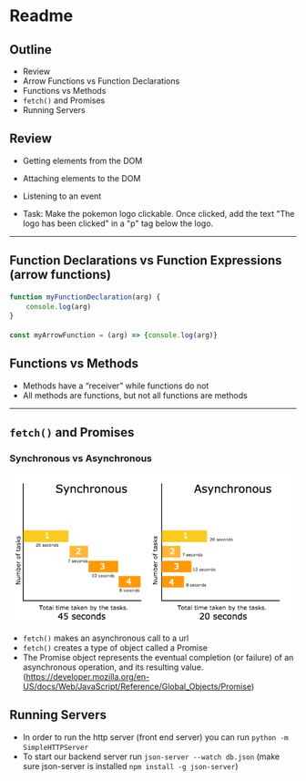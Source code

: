 # Readme

## Outline

- Review
- Arrow Functions vs Function Declarations
- Functions vs Methods
- `fetch()` and Promises
- Running Servers

## Review

- Getting elements from the DOM
- Attaching elements to the DOM
- Listening to an event

- Task: Make the pokemon logo clickable. Once clicked, add the text "The logo has been clicked" in a "p" tag below the logo.

---

## Function Declarations vs Function Expressions (arrow functions)

```JavaScript
function myFunctionDeclaration(arg) {
	console.log(arg)
}

const myArrowFunction = (arg) => {console.log(arg)}
```

## Functions vs Methods

- Methods have a “receiver” while functions do not
- All methods are functions, but not all functions are methods

---

## `fetch()` and Promises

### Synchronous vs Asynchronous

![synchronous-asynchronous](synchronous-asynchronous-javascript.png)

- `fetch()` makes an asynchronous call to a url
- `fetch()` creates a type of object called a Promise
- The Promise object represents the eventual completion (or failure) of an asynchronous operation, and its resulting value. (https://developer.mozilla.org/en-US/docs/Web/JavaScript/Reference/Global_Objects/Promise)

## Running Servers

- In order to run the http server (front end server) you can run `python -m SimpleHTTPServer`
- To start our backend server run `json-server --watch db.json` (make sure json-server is installed `npm install -g json-server`)

